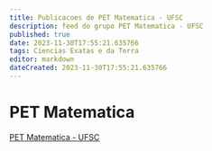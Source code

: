 ```yaml
---
title: Publicacoes de PET Matematica - UFSC
description: feed do grupo PET Matematica - UFSC
published: true
date: 2023-11-30T17:55:21.635766
tags: Ciencias Exatas e da Terra
editor: markdown
dateCreated: 2023-11-30T17:55:21.635766
---
```


# PET Matematica
[PET Matematica - UFSC](/grupo/81PETMatematicaUFSC.md)